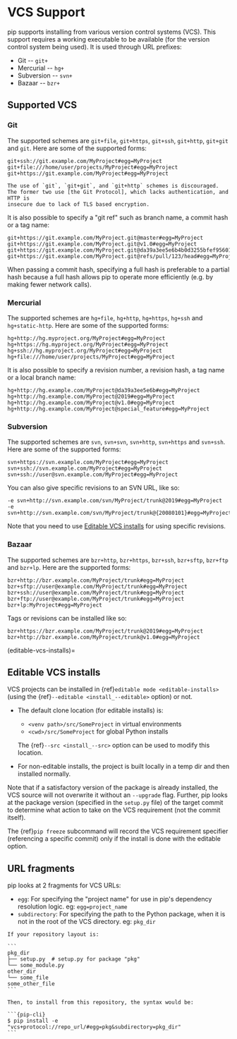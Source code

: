 # VCS Support

pip supports installing from various version control systems (VCS).
This support requires a working executable to be available (for the version
control system being used). It is used through URL prefixes:

- Git -- `git+`
- Mercurial -- `hg+`
- Subversion -- `svn+`
- Bazaar -- `bzr+`

## Supported VCS

### Git

The supported schemes are `git+file`, `git+https`, `git+ssh`, `git+http`,
`git+git` and `git`. Here are some of the supported forms:

```none
git+ssh://git.example.com/MyProject#egg=MyProject
git+file:///home/user/projects/MyProject#egg=MyProject
git+https://git.example.com/MyProject#egg=MyProject
```

```{warning}
The use of `git`, `git+git`, and `git+http` schemes is discouraged.
The former two use [the Git Protocol], which lacks authentication, and HTTP is
insecure due to lack of TLS based encryption.
```

[the Git Protocol]: https://git-scm.com/book/en/v2/Git-on-the-Server-The-Protocols

It is also possible to specify a "git ref" such as branch name, a commit hash or
a tag name:

```none
git+https://git.example.com/MyProject.git@master#egg=MyProject
git+https://git.example.com/MyProject.git@v1.0#egg=MyProject
git+https://git.example.com/MyProject.git@da39a3ee5e6b4b0d3255bfef95601890afd80709#egg=MyProject
git+https://git.example.com/MyProject.git@refs/pull/123/head#egg=MyProject
```

When passing a commit hash, specifying a full hash is preferable to a partial
hash because a full hash allows pip to operate more efficiently (e.g. by
making fewer network calls).

### Mercurial

The supported schemes are `hg+file`, `hg+http`, `hg+https`, `hg+ssh`
and `hg+static-http`. Here are some of the supported forms:

```
hg+http://hg.myproject.org/MyProject#egg=MyProject
hg+https://hg.myproject.org/MyProject#egg=MyProject
hg+ssh://hg.myproject.org/MyProject#egg=MyProject
hg+file:///home/user/projects/MyProject#egg=MyProject
```

It is also possible to specify a revision number, a revision hash, a tag name
or a local branch name:

```none
hg+http://hg.example.com/MyProject@da39a3ee5e6b#egg=MyProject
hg+http://hg.example.com/MyProject@2019#egg=MyProject
hg+http://hg.example.com/MyProject@v1.0#egg=MyProject
hg+http://hg.example.com/MyProject@special_feature#egg=MyProject
```

### Subversion

The supported schemes are `svn`, `svn+svn`, `svn+http`, `svn+https` and
`svn+ssh`. Here are some of the supported forms:

```none
svn+https://svn.example.com/MyProject#egg=MyProject
svn+ssh://svn.example.com/MyProject#egg=MyProject
svn+ssh://user@svn.example.com/MyProject#egg=MyProject
```

You can also give specific revisions to an SVN URL, like so:

```none
-e svn+http://svn.example.com/svn/MyProject/trunk@2019#egg=MyProject
-e svn+http://svn.example.com/svn/MyProject/trunk@{20080101}#egg=MyProject
```

Note that you need to use [Editable VCS installs](#editable-vcs-installs) for
using specific revisions.

### Bazaar

The supported schemes are `bzr+http`, `bzr+https`, `bzr+ssh`, `bzr+sftp`,
`bzr+ftp` and `bzr+lp`. Here are the supported forms:

```none
bzr+http://bzr.example.com/MyProject/trunk#egg=MyProject
bzr+sftp://user@example.com/MyProject/trunk#egg=MyProject
bzr+ssh://user@example.com/MyProject/trunk#egg=MyProject
bzr+ftp://user@example.com/MyProject/trunk#egg=MyProject
bzr+lp:MyProject#egg=MyProject
```

Tags or revisions can be installed like so:

```none
bzr+https://bzr.example.com/MyProject/trunk@2019#egg=MyProject
bzr+http://bzr.example.com/MyProject/trunk@v1.0#egg=MyProject
```

(editable-vcs-installs)=

## Editable VCS installs

VCS projects can be installed in {ref}`editable mode <editable-installs>` (using
the {ref}`--editable <install_--editable>` option) or not.

- The default clone location (for editable installs) is:

  - `<venv path>/src/SomeProject` in virtual environments
  - `<cwd>/src/SomeProject` for global Python installs

  The {ref}`--src <install_--src>` option can be used to modify this location.

- For non-editable installs, the project is built locally in a temp dir and then
  installed normally.

Note that if a satisfactory version of the package is already installed, the
VCS source will not overwrite it without an `--upgrade` flag. Further, pip
looks at the package version (specified in the `setup.py` file) of the target
commit to determine what action to take on the VCS requirement (not the commit
itself).

The {ref}`pip freeze` subcommand will record the VCS requirement specifier
(referencing a specific commit) only if the install is done with the editable
option.

## URL fragments

pip looks at 2 fragments for VCS URLs:

- `egg`: For specifying the "project name" for use in pip's dependency
  resolution logic. eg: `egg=project_name`
- `subdirectory`: For specifying the path to the Python package, when it is not
  in the root of the VCS directory. eg: `pkg_dir`

````{admonition} Example
If your repository layout is:

```
pkg_dir
├── setup.py  # setup.py for package "pkg"
└── some_module.py
other_dir
└── some_file
some_other_file
```

Then, to install from this repository, the syntax would be:

```{pip-cli}
$ pip install -e "vcs+protocol://repo_url/#egg=pkg&subdirectory=pkg_dir"
```
````
